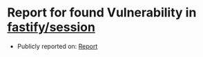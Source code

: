 # Report for found Vulnerability in [fastify/session](https://github.com/fastify/session)

- Publicly reported on: [Report](https://github.com/fastify/session/security/advisories/GHSA-pj27-2xvp-4qxg)
